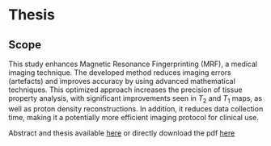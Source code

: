 # Thesis

## Scope
This study enhances Magnetic Resonance Fingerprinting (MRF), a medical imaging technique. The developed method reduces imaging errors (artefacts) and improves accuracy by using advanced mathematical techniques. This optimized approach increases the precision of tissue property analysis, with significant improvements seen in $T_2$ and $T_1$ maps, as well as proton density reconstructions. In addition, it reduces data collection time, making it a potentially more efficient imaging protocol for clinical use.

Abstract and thesis available [here](https://scripties.uba.uva.nl/search?id=record_49895) or directly download the pdf [here](https://dspace.uba.uva.nl/bitstreams/adcdcf6e-5a67-4235-9be4-d838cf0348ce/download)

